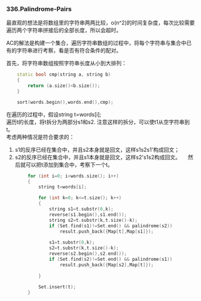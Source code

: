 ### 336.Palindrome-Pairs

最直观的想法是将数组里的字符串两两比较，o(n^2)的时间复杂度，每次比较需要遍历两个字符串拼接后的全部长度，所以会超时。

AC的解法是构建一个集合，遍历字符串数组的过程中，将每个字符串与集合中已有的字符串进行考察，看是否有符合条件的配对。

首先，将字符串数组按照字符串长度从小到大排列：
```cpp
    static bool cmp(string a, string b)
    {
        return (a.size()<b.size());
    }

    sort(words.begin(),words.end(),cmp);
```
在遍历的过程中，假设string t=words[i];    
遍历t的长度，将t拆分为两部分s1和s2. 注意这样的拆分，可以使t1从空字符串到t。   
考虑两种情况是符合要求的：   
1. s1的反序已经在集合中，并且s2本身就是回文，这样s1s2s1'构成回文；    
2. s2的反序已经在集合中，并且s1本身就是回文，这样s2's1s2构成回文。    
然后就可以把t添加到集合中，考察下一个t。   
```cpp
        for (int i=0; i<words.size(); i++)
        {
            string t=words[i];

            for (int k=0; k<=t.size(); k++)
            {
                string s1=t.substr(0,k);
                reverse(s1.begin(),s1.end());
                string s2=t.substr(k,t.size()-k);
                if (Set.find(s1)!=Set.end() && palindrome(s2))
                    result.push_back({Map[t],Map[s1]});
                    
                s1=t.substr(0,k);
                s2=t.substr(k,t.size()-k);
                reverse(s2.begin(),s2.end());                
                if (Set.find(s2)!=Set.end() && palindrome(s1))
                    result.push_back({Map[s2],Map[t]});
                    
            }
            
            Set.insert(t);
        }
```
